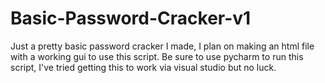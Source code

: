 # Basic-Password-Cracker-v1
Just a pretty basic password cracker I made, I plan on making an html file with a working gui to use this script.
Be sure to use pycharm to run this script, I've tried getting this to work via visual studio but no luck.
